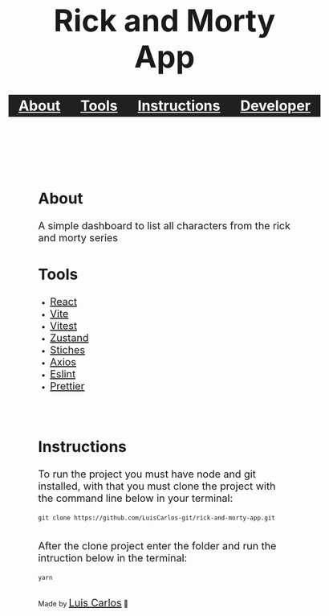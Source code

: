 <h1 style='text-align:center; font-size: 60px'>Rick and Morty App<h1>

<div style='display: flex; justify-content: center;'>
    <a style='background: #202020; color: #fff; font-weight: bold;display: inline-block; padding: 5px 20px;' href='#about'>About</a>
    <a style='background: #202020; color: #fff; font-weight: bold;display: inline-block; padding: 5px 20px;'  href='#tools'>Tools</a>
    <a  style='background: #202020; color: #fff; font-weight: bold;display: inline-block; padding: 5px 20px;' href='#instructions'>Instructions</a>
    <a style='background: #202020; color: #fff; font-weight: bold;display: inline-block; padding: 5px 20px;'  href='#dev'>Developer</a>
</div>
<br>
<br>
<br>

<h2 id='about' style='font-size: 30px;'>About</h2>
<p style='font-size:20px;'>
  A simple dashboard to list all characters from the rick and morty series
</p>

<h2 id='tools' style='font-size: 30px;'>Tools</h2>
<ul>
  <li>
    <a style='font-size:20px;' href='https://reactjs.org/'>React</a>
  </li>
  <li>
    <a style='font-size:20px;' href='https://vitejs.dev/'>Vite</a>
  </li>
   <li>
    <a style='font-size:20px;' href='https://vitest.dev/'>Vitest</a>
  </li>
  <li>
    <a style='font-size:20px;' href='https://docs.pmnd.rs/zustand/getting-started/introduction'>Zustand</a>
    
  </li>
  <li>
    <a style='font-size:20px;' href='https://docs.pmnd.rs/zustand/getting-started/introduction'>Stiches</a>
  </li>
    <li>
    <a style='font-size:20px;' href='https://axios-http.com/'>Axios</a>
  </li>
   <li>
    <a style='font-size:20px;' href='https://eslint.org/'>Eslint</a>
  </li>
  <li>
    <a style='font-size:20px;' href='https://prettier.io/'>Prettier</a>
  </li>
</ul>
<br>
<br>

<h2 id='about' style='font-size: 30px;'>Instructions</h2>
<p style='font-size:20px;'>To run the project you must have node and git installed, with that you must clone the project with the command line below in your terminal: </p>
<code>git clone https://github.com/LuisCarlos-git/rick-and-morty-app.git</code>
<br>
<br>
<p style='font-size:20px;'>
After the clone project enter the folder and  run the intruction below in the terminal: 
</p>
<code>yarn</code>
<br>
<br>

Made by <a id='dev' style='font-size:20px;' href='https://www.linkedin.com/in/luis-carlos-bastos-0a7327195/' style='font-weight: bold; text-decoration: underline;'>Luis Carlos</a> 💜
